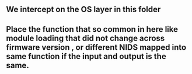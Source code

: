 ## We intercept on the OS layer in this folder 

## Place the function that so common in here like module loading that did not change across firmware version , or different NIDS mapped into same function if the input and output is the same.